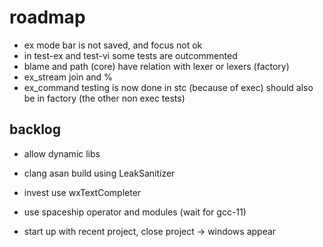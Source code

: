 # roadmap
- ex mode bar is not saved, and focus not ok
- in test-ex and test-vi some tests are outcommented
- blame and path (core) have relation with lexer or lexers (factory)
- ex_stream join and %
- ex_command testing is now done in stc (because of exec)
  should also be in factory (the other non exec tests)

## backlog
- allow dynamic libs
- clang asan build using LeakSanitizer

- invest use wxTextCompleter
- use spaceship operator
  and modules (wait for gcc-11)
- start up with recent project, close project
  -> windows appear
